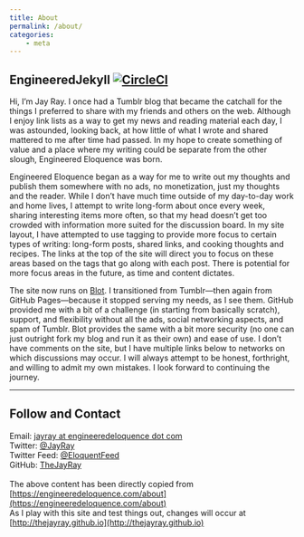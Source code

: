 ```yaml
---
title: About
permalink: /about/
categories:
    - meta
---
```



## EngineeredJekyll [![CircleCI](https://circleci.com/gh/thejayray/thejayray.github.io.svg?style=svg)](https://circleci.com/gh/thejayray/thejayray.github.io)


Hi, I’m Jay Ray. I once had a Tumblr blog that became the catchall for the things I preferred to share with my friends and others on the web. Although I enjoy link lists as a way to get my news and reading material each day, I was astounded, looking back, at how little of what I wrote and shared mattered to me after time had passed. In my hope to create something of value and a place where my writing could be separate from the other slough, Engineered Eloquence was born.

Engineered Eloquence began as a way for me to write out my thoughts and publish them somewhere with no ads, no monetization, just my thoughts and the reader. While I don’t have much time outside of my day-to-day work and home lives, I attempt to write long-form about once every week, sharing interesting items more often, so that my head doesn’t get too crowded with information more suited for the discussion board. In my site layout, I have attempted to use tagging to provide more focus to certain types of writing: long-form posts, shared links, and cooking thoughts and recipes. The links at the top of the site will direct you to focus on these areas based on the tags that go along with each post. There is potential for more focus areas in the future, as time and content dictates.

The site now runs on <a href="http://blot.im">Blot</a>. I transitioned from Tumblr—then again from GitHub Pages—because it stopped serving my needs, as I see them. GitHub provided me with a bit of a challenge (in starting from basically scratch), support, and flexibility without all the ads, social networking aspects, and spam of Tumblr. Blot provides the same with a bit more security (no one can just outright fork my blog and run it as their own) and ease of use. I don’t have comments on the site, but I have multiple links below to networks on which discussions may occur. I will always attempt to be honest, forthright, and willing to admit my own mistakes. I look forward to continuing the journey.

<hr />
<div class="about-follow">
<h2>Follow and Contact</h2>

Email: <a href="mailto:jayray@engineeredeloquence.com">jayray at engineeredeloquence dot com</a><br/>
Twitter: <a href="https://twitter.com/jayray">@JayRay</a><br/>
Twitter Feed: <a href="https://twitter.com/eloquentfeed">@EloquentFeed</a><br/>
GitHub: <a href="https://github.com/thejayray/">TheJayRay</a>
<br />
<br />
The above content has been directly copied from [https://engineeredeloquence.com/about](https://engineeredeloquence.com/about)<br />
As I play with this site and test things out, changes will occur at [http://thejayray.github.io](http://thejayray.github.io)
</div>
